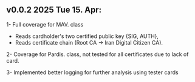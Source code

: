 ## v0.0.2 2025 Tue 15. Apr: 
1- Full coverage for MAV. class 
- Reads cardholder's two certified public key {SIG, AUTH}, 
- Reads certificate chain (Root CA -> Iran Digital Citizen CA).

2- Coverage for Pardis. class, not tested for all certificates due to lack of card. 

3- Implemented better logging for further analysis using tester cards